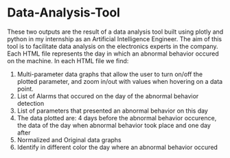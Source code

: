 # Data-Analysis-Tool
These two outputs are the result of a data analysis tool built using plotly and python in my internship as an Artificial Intelligence Engineer.
The aim of this tool is to facilitate data analysis on the electronics experts in the company.
Each HTML file represents the day in which an abnormal behavior occured on the machine.
In each HTML file we find:
  1) Multi-parameter data graphs that allow the user to turn on/off the plotted parameter, and zoom in/out with values when hovering on a data point.
  2) List of Alarms that occured on the day of the abnormal behavior detection
  3) List of parameters that presented an abnormal behavior on this day
  4) The data plotted are: 4 days before the abnormal behavior occurence, the data of the day when abnormal behavior took place and one day after
  5) Normalized and Original data graphs
  6) Identify in different color the day where an abnormal behavior occured
